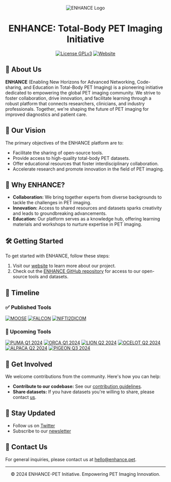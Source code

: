 <p align="center">
  <img src="https://github.com/QIMP-Team/.github/blob/main/profile/EANM-ENHANCE-PET-Reveal.gif" alt="ENHANCE Logo"/>
</p>

<h1 align="center">ENHANCE: Total-Body PET Imaging Initiative</h1>

<p align="center">
  <a href="https://www.gnu.org/licenses/gpl-3.0.de.html"><img src="https://img.shields.io/badge/license-GPLv3-purple.svg?style=for-the-badge" alt="License GPLv3"></a>
  <a href="https://enhance.pet"><img src="https://img.shields.io/website-up-down-green-red/http/shields.io.svg?style=for-the-badge" alt="Website"></a>
</p>


## 🥼 About Us

**ENHANCE** (Enabling New Horizons for Advanced Networking, Code-sharing, and Education in Total-Body PET Imaging) is a pioneering initiative dedicated to empowering the global PET imaging community. We strive to foster collaboration, drive innovation, and facilitate learning through a robust platform that connects researchers, clinicians, and industry professionals. Together, we're shaping the future of PET imaging for improved diagnostics and patient care.

## 🔭 Our Vision

The primary objectives of the ENHANCE platform are to:

- Facilitate the sharing of open-source tools.
- Provide access to high-quality total-body PET datasets.
- Offer educational resources that foster interdisciplinary collaboration.
- Accelerate research and promote innovation in the field of PET imaging.

## 🌟 Why ENHANCE?

- **Collaboration:** We bring together experts from diverse backgrounds to tackle the challenges in PET imaging.
- **Innovation:** Access to shared resources and datasets sparks creativity and leads to groundbreaking advancements.
- **Education:** Our platform serves as a knowledge hub, offering learning materials and workshops to nurture expertise in PET imaging.

## 🛠️ Getting Started

To get started with ENHANCE, follow these steps:

1. Visit our [website](https://enhance.pet) to learn more about our project.
2. Check out the [ENHANCE GitHub repository](https://github.com/enhance-pet) for access to our open-source tools and datasets.

## 📅 Timeline

### ✅ Published Tools


[![MOOSE](https://img.shields.io/badge/MOOSE-Published-440BD4?style=for-the-badge)](https://github.com/ENHANCE-PET/MOOSE)
[![FALCON](https://img.shields.io/badge/FALCON-Published-440BD4?style=for-the-badge)](https://github.com/ENHANCE-PET/FALCON)
[![NIFTI2DICOM](https://img.shields.io/badge/NIFTI2DICOM-Published-440BD4?style=for-the-badge)](https://github.com/ENHANCE-PET/nifti2dicom)

### 🚧 Upcoming Tools

[![PUMA Q1 2024](https://img.shields.io/badge/PUMA_Q1_2024-Coming_Soon-FF2079?style=for-the-badge)](https://github.com/LalithShiyam/PUMA)
[![ORCA Q1 2024](https://img.shields.io/badge/ORCA_Q1_2024-Coming_Soon-FF2079?style=for-the-badge)](https://github.com/zax0s/ORCA)
[![LION Q2 2024](https://img.shields.io/badge/LION_Q2_2024-Coming_Soon-FF2079?style=for-the-badge)](https://github.com/LalithShiyam/LION)
[![OCELOT Q2 2024](https://img.shields.io/badge/OCELOT_Q2_2024-Coming_Soon-FF2079?style=for-the-badge)](https://github.com/Keyn34/OCELOT)
[![ALPACA Q2 2024](https://img.shields.io/badge/ALPACA_Q2_2024-Coming_Soon-FF2079?style=for-the-badge)](https://github.com/LalithShiyam/ALPACA)
[![PIGEON Q3 2024](https://img.shields.io/badge/PIGEON_Q3_2024-Coming_Soon-FF2079?style=for-the-badge)](https://github.com/LalithShiyam/PIGEON)


## 💬 Get Involved

We welcome contributions from the community. Here's how you can help:

- **Contribute to our codebase:** See our [contribution guidelines](CONTRIBUTING.md).
- **Share datasets:** If you have datasets you're willing to share, please contact [us](mailto:hello@enhance.pet).

## 📣 Stay Updated

- Follow us on [Twitter](YOUR_TWITTER_LINK)
- Subscribe to our [newsletter](LINK_TO_NEWSLETTER)

## 📩 Contact Us

For general inquiries, please contact us at [hello@enhance.pet](mailto:hello@enhance.pet).

---

<p align="center">© 2024 ENHANCE-PET Initiative. Empowering PET Imaging Innovation.</p>
